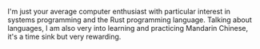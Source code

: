 I'm just your average computer enthusiast with particular interest in systems programming and the Rust programming language. Talking about languages, I am also very into learning and practicing Mandarin Chinese, it's a time sink but very rewarding.
